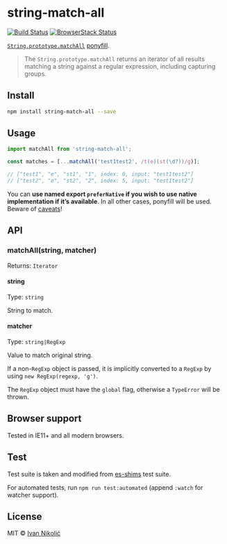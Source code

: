 # string-match-all

[![Build Status][ci-img]][ci]
[![BrowserStack Status][browserstack-img]][browserstack]

[`String.prototype.matchAll`](https://developer.mozilla.org/en-US/docs/Web/JavaScript/Reference/Global_Objects/String/matchAll)
[ponyfill](https://ponyfill.com).

> The `String.prototype.matchAll` returns an iterator of all results matching a
> string against a regular expression, including capturing groups.

## Install

```sh
npm install string-match-all --save
```

## Usage

```js
import matchAll from 'string-match-all';

const matches = [...matchAll('test1test2', /t(e)(st(\d?))/g)];

// ["test1", "e", "st1", "1", index: 0, input: "test1test2"]
// ["test2", "e", "st2", "2", index: 5, input: "test1test2"]
```

You can **use named export `preferNative` if you wish to use native
implementation if it’s available**. In all other cases, ponyfill will be used.
Beware of
[caveats](https://github.com/sindresorhus/ponyfill#user-content-ponyfill:~:text=Ponyfills%20should%20never%20use%20the%20native,between%20environments%2C%20which%20can%20cause%20bugs.)!

## API

### matchAll(string, matcher)

Returns: `Iterator`

#### string

Type: `string`

String to match.

#### matcher

Type: `string|RegExp`

Value to match original string.

If a non-`RegExp` object is passed, it is implicitly converted to a `RegExp` by
using `new RegExp(regexp, 'g')`.

The `RegExp` object must have the `global` flag, otherwise a `TypeError` will be
thrown.

## Browser support

Tested in IE11+ and all modern browsers.

## Test

Test suite is taken and modified from
[es-shims](https://github.com/es-shims/String.prototype.matchAll/blob/main/test/tests.js)
test suite.

For automated tests, run `npm run test:automated` (append `:watch` for watcher
support).

## License

MIT © [Ivan Nikolić](http://ivannikolic.com)

<!-- prettier-ignore-start -->

[ci]: https://travis-ci.com/niksy/string-match-all
[ci-img]: https://travis-ci.com/niksy/string-match-all.svg?branch=master
[browserstack]: https://www.browserstack.com/
[browserstack-img]: https://www.browserstack.com/automate/badge.svg?badge_key=<badge_key>

<!-- prettier-ignore-end -->
